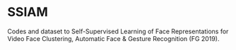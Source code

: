 # SSIAM
Codes and dataset to Self-Supervised Learning of Face Representations for Video Face Clustering, Automatic Face &amp; Gesture Recognition (FG 2019).


